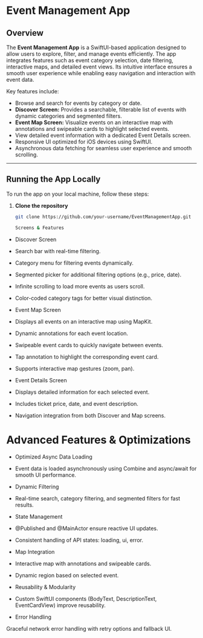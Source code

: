 # Event Management App

## Overview
The **Event Management App** is a SwiftUI-based application designed to allow users to explore, filter, and manage events efficiently. The app integrates features such as event category selection, date filtering, interactive maps, and detailed event views. Its intuitive interface ensures a smooth user experience while enabling easy navigation and interaction with event data.

Key features include:  
- Browse and search for events by category or date.  
- **Discover Screen:** Provides a searchable, filterable list of events with dynamic categories and segmented filters.  
- **Event Map Screen:** Visualize events on an interactive map with annotations and swipeable cards to highlight selected events.  
- View detailed event information with a dedicated Event Details screen.  
- Responsive UI optimized for iOS devices using SwiftUI.  
- Asynchronous data fetching for seamless user experience and smooth scrolling.

---

## Running the App Locally

To run the app on your local machine, follow these steps:

1. **Clone the repository**
   ```bash
   git clone https://github.com/your-username/EventManagementApp.git

   Screens & Features
* Discover Screen

- Search bar with real-time filtering.

- Category menu for filtering events dynamically.

- Segmented picker for additional filtering options (e.g., price, date).

- Infinite scrolling to load more events as users scroll.

- Color-coded category tags for better visual distinction.

* Event Map Screen

- Displays all events on an interactive map using MapKit.

- Dynamic annotations for each event location.

- Swipeable event cards to quickly navigate between events.

- Tap annotation to highlight the corresponding event card.

- Supports interactive map gestures (zoom, pan).

* Event Details Screen

- Displays detailed information for each selected event.

- Includes ticket price, date, and event description.

- Navigation integration from both Discover and Map screens.



# Advanced Features & Optimizations

- Optimized Async Data Loading

- Event data is loaded asynchronously using Combine and async/await for smooth UI performance.

- Dynamic Filtering

- Real-time search, category filtering, and segmented filters for fast results.

- State Management

- @Published and @MainActor ensure reactive UI updates.

- Consistent handling of API states: loading, ui, error.

- Map Integration

- Interactive map with annotations and swipeable cards.

- Dynamic region based on selected event.

- Reusability & Modularity

- Custom SwiftUI components (BodyText, DescriptionText, EventCardView) improve reusability.

- Error Handling

Graceful network error handling with retry options and fallback UI.
